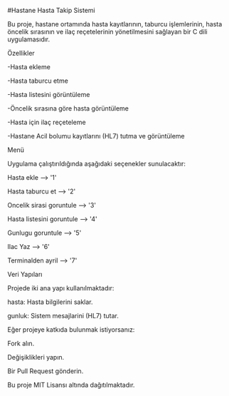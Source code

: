 #Hastane Hasta Takip Sistemi

Bu proje, hastane ortamında hasta kayıtlarının, taburcu işlemlerinin, hasta öncelik sırasının ve ilaç reçetelerinin yönetilmesini sağlayan bir C dili uygulamasıdır.




Özellikler


-Hasta ekleme

-Hasta taburcu etme

-Hasta listesini görüntüleme

-Öncelik sırasına göre hasta görüntüleme

-Hasta için ilaç reçeteleme

-Hastane Acil bolumu kayıtlarını (HL7) tutma ve görüntüleme



Menü

Uygulama çalıştırıldığında aşağıdaki seçenekler sunulacaktır:


Hasta ekle                --> '1'

Hasta taburcu et          --> '2'

Oncelik sirasi goruntule  --> '3'

Hasta listesini goruntule --> '4'

Gunlugu goruntule         --> '5'

Ilac Yaz                  --> '6'

Terminalden ayril         --> '7'



Veri Yapıları


Projede iki ana yapı kullanılmaktadır:

hasta: Hasta bilgilerini saklar.

gunluk: Sistem mesajlarini (HL7) tutar.



Eğer projeye katkıda bulunmak istiyorsanız:

Fork alın.

Değişiklikleri yapın.

Bir Pull Request gönderin.



Bu proje MIT Lisansı altında dağıtılmaktadır.
